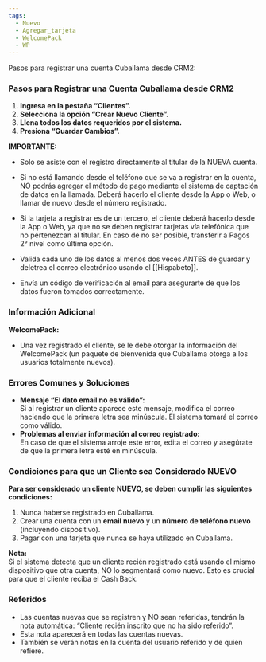 ```yaml
---
tags:
  - Nuevo
  - Agregar_tarjeta
  - WelcomePack
  - WP
---
```

Pasos para registrar una cuenta Cuballama desde CRM2:

### Pasos para Registrar una Cuenta Cuballama desde CRM2

1. **Ingresa en la pestaña “Clientes”.**
2. **Selecciona la opción “Crear Nuevo Cliente”.**
3. **Llena todos los datos requeridos por el sistema.**
4. **Presiona “Guardar Cambios”.**

**IMPORTANTE:**

- Solo se asiste con el registro directamente al titular de la NUEVA cuenta.

- Si no está llamando desde el teléfono que se va a registrar en la cuenta, NO podrás agregar el método de pago mediante el sistema de captación de datos en la llamada. Deberá hacerlo el cliente desde la App o Web, o llamar de nuevo desde el número registrado.

- Si la tarjeta a registrar es de un tercero, el cliente deberá hacerlo desde la App o Web, ya que no se deben registrar tarjetas vía telefónica que no pertenezcan al titular. En caso de no ser posible, transferir a Pagos 2° nivel como última opción.

- Valida cada uno de los datos al menos dos veces ANTES de guardar y deletrea el correo electrónico usando el [[Hispabeto]].

- Envía un código de verificación al email para asegurarte de que los datos fueron tomados correctamente.

### Información Adicional

**WelcomePack:**

- Una vez registrado el cliente, se le debe otorgar la información del WelcomePack (un paquete de bienvenida que Cuballama otorga a los usuarios totalmente nuevos).

### Errores Comunes y Soluciones

- **Mensaje “El dato email no es válido”:**  
    Si al registrar un cliente aparece este mensaje, modifica el correo haciendo que la primera letra sea minúscula. El sistema tomará el correo como válido.
- **Problemas al enviar información al correo registrado:**  
    En caso de que el sistema arroje este error, edita el correo y asegúrate de que la primera letra esté en minúscula.

### Condiciones para que un Cliente sea Considerado NUEVO

**Para ser considerado un cliente NUEVO, se deben cumplir las siguientes condiciones:**

1. Nunca haberse registrado en Cuballama.
2. Crear una cuenta con un **email nuevo** y un **número de teléfono nuevo** (incluyendo dispositivo).
3. Pagar con una tarjeta que nunca se haya utilizado en Cuballama.

**Nota:**  
Si el sistema detecta que un cliente recién registrado está usando el mismo dispositivo que otra cuenta, NO lo segmentará como nuevo. Esto es crucial para que el cliente reciba el Cash Back.

### Referidos

- Las cuentas nuevas que se registren y NO sean referidas, tendrán la nota automática: “Cliente recién inscrito que no ha sido referido”.
- Esta nota aparecerá en todas las cuentas nuevas.
- También se verán notas en la cuenta del usuario referido y de quien refiere.